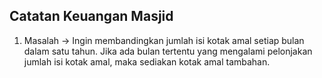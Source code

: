 ## Catatan Keuangan Masjid

1. Masalah -> Ingin membandingkan jumlah isi kotak amal setiap bulan dalam satu tahun. Jika ada bulan tertentu yang mengalami pelonjakan jumlah isi kotak amal, maka sediakan kotak amal tambahan.
